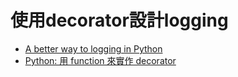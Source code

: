 # 使用decorator設計logging
- [A better way to logging in Python](https://ankitbko.github.io/blog/2021/04/logging-in-python/)
- [Python: 用 function 來實作 decorator](https://medium.com/@serge45497/python-%E4%B8%AD%E7%9A%84-decorator-%E8%AA%9E%E6%B3%95%E7%B3%96-3f9279f43d2b)

